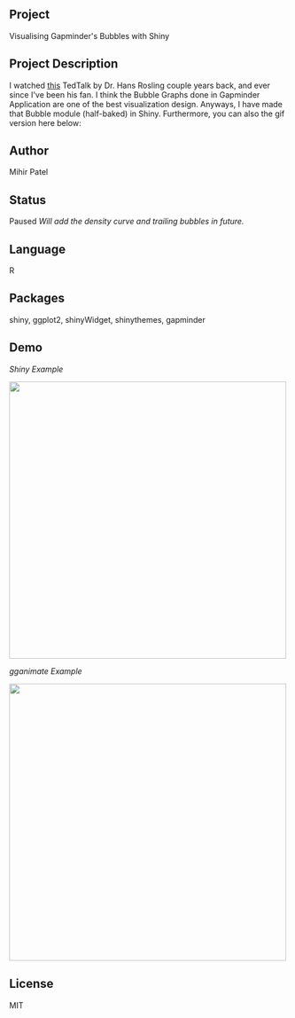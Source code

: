 Project
-------
Visualising Gapminder's Bubbles with Shiny

Project Description
--------------------
I watched [this](https://www.ted.com/talks/hans_rosling_the_best_stats_you_ve_ever_seen?language=en) TedTalk by Dr. Hans Rosling couple years back, and ever since I've been his fan. I think the Bubble Graphs done in Gapminder Application are one of the best visualization design. Anyways, I have made that Bubble module (half-baked) in Shiny. Furthermore, you can also the gif version here below:

Author
-------
Mihir Patel

Status
------
Paused 
*Will add the density curve and trailing bubbles in future.*

Language
---------
R

Packages
---------
shiny, ggplot2, shinyWidget, shinythemes, gapminder

Demo
------
*Shiny Example*

<img src="https://github.com/opendatasurgeon/gapminder_shiny_app_R/blob/master/demo/shinyDemo.gif" width="500" height="500" />

*gganimate Example*

<img src="https://github.com/opendatasurgeon/gapminder_shiny_app_R/blob/master/demo/animatedDemo.gif" width="500" height="500" />

License
--------
MIT
